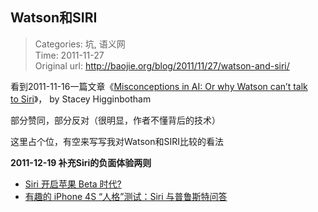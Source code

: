 Watson和SIRI
---
    
> Categories: 坑, 语义网  
> Time: 2011-11-27  
> Original url: <http://baojie.org/blog/2011/11/27/watson-and-siri/>
    
看到2011-11-16一篇文章《[Misconceptions in AI: Or why Watson can’t talk to Siri](http://gigaom.com/2011/11/16/misconceptions-in-ai-or-why-watson-cant-talk-to-siri/)》， by Stacey Higginbotham

部分赞同，部分反对（很明显，作者不懂背后的技术）

这里占个位，有空来写写我对Watson和SIRI比较的看法

**2011-12-19 补充Siri的负面体验两则**

- [Siri 开启苹果 Beta 时代?](http://www.ifanr.com/63632)
- [有趣的 iPhone 4S “人格”测试：Siri 与普鲁斯特问答](http://www.ifanr.com/57067)      
    